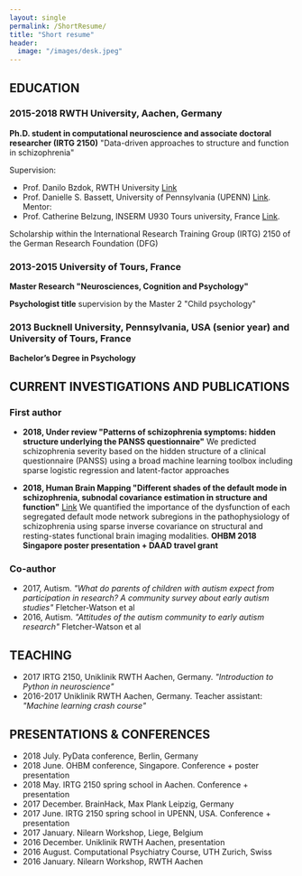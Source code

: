 ```yaml
---
layout: single
permalink: /ShortResume/
title: "Short resume"
header:
  image: "/images/desk.jpeg"
---
```


## EDUCATION

### 2015-2018 RWTH University, Aachen, Germany

**Ph.D. student in computational neuroscience and associate doctoral researcher (IRTG 2150)** "Data-driven approaches to structure and function in schizophrenia"


Supervision:
* Prof. Danilo Bzdok, RWTH University [Link](https://danilobzdok.de)
* Prof. Danielle S. Bassett, University of Pennsylvania (UPENN) [Link](https://danisbassett.com).
Mentor:
* Prof. Catherine Belzung, INSERM U930 Tours university, France [Link](https://www.univ-tours.fr/site-de-l-universite/catherine-belzung--845.kjsp).


Scholarship within the International Research Training Group (IRTG) 2150 of the German Research Foundation (DFG)


### 2013-2015 University of Tours, France

**Master Research "Neurosciences, Cognition and Psychology"**

**Psychologist title** supervision by the Master 2 "Child psychology"


### 2013 Bucknell University, Pennsylvania, USA (senior year) and University of Tours, France

**Bachelor’s Degree in Psychology**


## CURRENT INVESTIGATIONS AND PUBLICATIONS

### First author
  * **2018, Under review
"Patterns of schizophrenia symptoms: hidden structure underlying the PANSS
questionnaire"** We predicted schizophrenia severity based on the hidden structure of a clinical
questionnaire (PANSS) using a broad machine learning toolbox including sparse logistic regression and latent-factor approaches


  * **2018, Human Brain Mapping
"Different shades of the default mode in schizophrenia, subnodal covariance estimation
in structure and function"**
[Link](https://onlinelibrary.wiley.com/doi/abs/10.1002/hbm.23870)
We quantified the importance of the dysfunction of each segregated default mode network
subregions in the pathophysiology of schizophrenia using sparse inverse covariance
on structural and resting-states functional brain imaging modalities.
**OHBM 2018 Singapore poster presentation + DAAD travel grant**

### Co-author
  * 2017, Autism.
*"What do parents of children with autism expect from participation in research? A community survey about early autism studies"* Fletcher-Watson et al
  * 2016, Autism.
*"Attitudes of the autism community to early autism research"* Fletcher-Watson et al

## TEACHING
  * 2017 IRTG 2150, Uniklinik RWTH Aachen, Germany.
*"Introduction to Python in neuroscience"*
  * 2016-2017 Uniklinik RWTH Aachen, Germany.
Teacher assistant: *"Machine learning crash course"*

## PRESENTATIONS & CONFERENCES
* 2018 July. PyData conference, Berlin, Germany
* 2018 June. OHBM conference, Singapore. Conference + poster presentation
* 2018 May. IRTG 2150 spring school in Aachen. Conference + presentation
* 2017 December. BrainHack, Max Plank Leipzig, Germany
* 2017 June. IRTG 2150 spring school in UPENN, USA. Conference + presentation
* 2017 January.  Nilearn Workshop, Liege, Belgium
* 2016 December. Uniklinik RWTH Aachen, presentation
* 2016 August. Computational Psychiatry Course, UTH Zurich, Swiss
* 2016 January. Nilearn Workshop, RWTH Aachen
